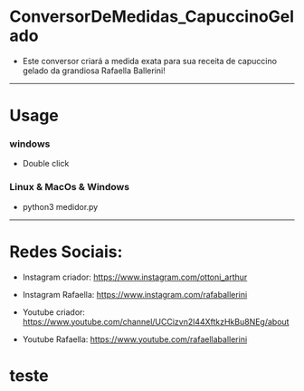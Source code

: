 # ConversorDeMedidas_CapuccinoGelado
* Este conversor criará a medida exata para sua receita de capuccino gelado da grandiosa Rafaella Ballerini!
---
# Usage
### windows
* Double click
### Linux & MacOs & Windows
* python3 medidor.py
---
# Redes Sociais:
* Instagram criador: https://www.instagram.com/ottoni_arthur
* Instagram Rafaella: https://www.instagram.com/rafaballerini

* Youtube criador: https://www.youtube.com/channel/UCCizvn2l44XftkzHkBu8NEg/about
* Youtube Rafaella: https://www.youtube.com/rafaellaballerini

<h1>teste</h1>

